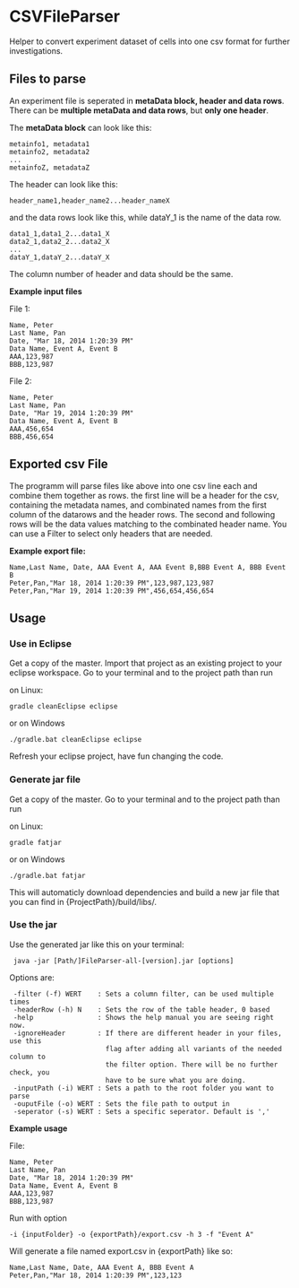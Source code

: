 # CSVFileParser
Helper to convert experiment dataset of cells into one csv format for further investigations.

## Files to parse
An experiment file is seperated in __metaData block, header and data rows__.
There can be __multiple metaData and data rows__, but __only one header__.

The __metaData block__ can look like this:
    
    metainfo1, metadata1
    metainfo2, metadata2
    ...
    metainfoZ, metadataZ

The header can look like this:

    header_name1,header_name2...header_nameX

and the data rows look like this, while dataY_1 is the name of the data row.

    data1_1,data1_2...data1_X
    data2_1,data2_2...data2_X
    ...
    dataY_1,dataY_2...dataY_X

The column number of header and data should be the same.

__Example input files__

File 1:

    Name, Peter
    Last Name, Pan
    Date, "Mar 18, 2014 1:20:39 PM"
    Data Name, Event A, Event B
    AAA,123,987
    BBB,123,987

File 2:
    
    Name, Peter
    Last Name, Pan
    Date, "Mar 19, 2014 1:20:39 PM"
    Data Name, Event A, Event B
    AAA,456,654
    BBB,456,654

## Exported csv File
The programm will parse files like above into one csv line each and combine them together as rows. the first line will be a header for the csv, 
containing the metadata names, and combinated names from the first column of the datarows and the header rows.
The second and following rows will be the data values matching to the combinated header name. You can use a Filter to select only headers that are needed.

__Example export file:__

    Name,Last Name, Date, AAA Event A, AAA Event B,BBB Event A, BBB Event B 
    Peter,Pan,"Mar 18, 2014 1:20:39 PM",123,987,123,987
    Peter,Pan,"Mar 19, 2014 1:20:39 PM",456,654,456,654
    
## Usage
### Use in Eclipse
Get a copy of the master. Import that project as an existing project to your eclipse workspace.
Go to your terminal and to the project path than run 

on Linux:

    gradle cleanEclipse eclipse

or on Windows

    ./gradle.bat cleanEclipse eclipse
    
Refresh your eclipse project, have fun changing the code.

### Generate jar file

Get a copy of the master. Go to your terminal and to the project path than run 

on Linux:

    gradle fatjar

or on Windows

    ./gradle.bat fatjar

This will automaticly download dependencies and build a new jar file that you can find in {ProjectPath}/build/libs/.

### Use the jar
Use the generated jar like this on your terminal:

     java -jar [Path/]FileParser-all-[version].jar [options]
     
Options are:

     -filter (-f) WERT    : Sets a column filter, can be used multiple times
     -headerRow (-h) N    : Sets the row of the table header, 0 based
     -help                : Shows the help manual you are seeing right now.
     -ignoreHeader        : If there are different header in your files, use this
                            flag after adding all variants of the needed column to
                            the filter option. There will be no further check, you
                            have to be sure what you are doing.
     -inputPath (-i) WERT : Sets a path to the root folder you want to parse
     -ouputFile (-o) WERT : Sets the file path to output in
     -seperator (-s) WERT : Sets a specific seperator. Default is ','
     
__Example usage__

File:

    Name, Peter
    Last Name, Pan
    Date, "Mar 18, 2014 1:20:39 PM"
    Data Name, Event A, Event B
    AAA,123,987
    BBB,123,987

Run with option 

    -i {inputFolder} -o {exportPath}/export.csv -h 3 -f "Event A"
    
Will generate a file named export.csv in {exportPath} like so:

    Name,Last Name, Date, AAA Event A, BBB Event A 
    Peter,Pan,"Mar 18, 2014 1:20:39 PM",123,123

